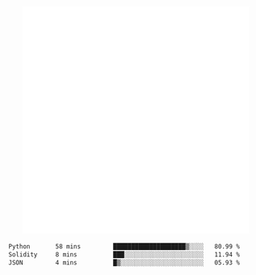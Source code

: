<div align="center">
    <a href="https://konst.fish">
        <img src="https://raw.githubusercontent.com/konstfish/konstfish/master/fish.svg" alt="Logo" width="450"/>
    </a>
</div>

<!--START_SECTION:waka-->
```text
Python       58 mins         ████████████████████▒░░░░   80.99 % 
Solidity     8 mins          ███░░░░░░░░░░░░░░░░░░░░░░   11.94 % 
JSON         4 mins          █▒░░░░░░░░░░░░░░░░░░░░░░░   05.93 % 
```
<!--END_SECTION:waka-->
